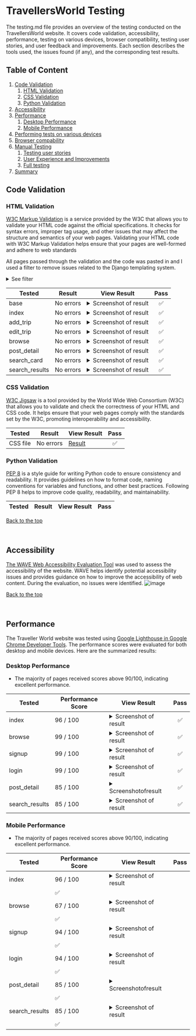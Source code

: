 # TravellersWorld Testing
The testing.md file provides an overview of the testing conducted on the TravellersWorld website. It covers code validation, accessibility, performance, testing on various devices, browser compatibility, testing user stories, and user feedback and improvements. Each section describes the tools used, the issues found (if any), and the corresponding test results.

## Table of Content

1. [Code Validation](#html-validation)
    1. [HTML Validation](#html-validation)
    2. [CSS Validation](#css-validation)
    3. [Python Validation](#python-validation)
2. [Accessibility](#accessibility)
3. [Performance](#performance)
    1. [Desktop Performance](#desktop-performance)
    2. [Mobile Performance](#mobile-performance)
4. [Performing tests on various devices](#performing-tests-on-various-devices)
5. [Browser compability](#browser-compability)
6. [Manual Testing](#manual-testing)
    1. [Testing user stories](#testing-user-stories)
    2. [User Experience and Improvements](#user-experience-and-improvements)
    3. [Full testing](#full-testing)
8. [Summary](#summary)


## Code Validation

### HTML Validation
[W3C Markup Validation](https://validator.w3.org/) is a service provided by the W3C that allows you to validate your HTML code against the official specifications. It checks for syntax errors, improper tag usage, and other issues that may affect the structure and semantics of your web pages. Validating your HTML code with W3C Markup Validation helps ensure that your pages are well-formed and adhere to web standards

All pages passed through the validation and the code was pasted in and I used a filter to remove issues related to the Django templating system. <details><summary>See filter</summary>![Result](/docs/validation/html/filter.png)</details>

| **Tested** | **Result** | **View Result** | **Pass** |
--- | --- | --- | :---:
|base| No errors | <details><summary>Screenshot of result</summary>![Result](/docs/validation/html/base.png)</details>| :white_check_mark:
|index| No errors | <details><summary>Screenshot of result</summary>![Result](/docs/validation/html/index.png)</details>| :white_check_mark:
|add_trip| No errors | <details><summary>Screenshot of result</summary>![Result](/docs/validation/html/add_trip.png)</details>| :white_check_mark:
|edit_trip| No errors | <details><summary>Screenshot of result</summary>![Result](/docs/validation/html/edit_trip.png)</details>| :white_check_mark:
|browse| No errors | <details><summary>Screenshot of result</summary>![Result](/docs/validation/html/browse.png)</details>| :white_check_mark:
|post_detail| No errors | <details><summary>Screenshot of result</summary>![Result](/docs/validation/html/post_detail.png)</details>| :white_check_mark:
|search_card| No errors | <details><summary>Screenshot of result</summary>![Result](/docs/validation/html/search_card)</details>| :white_check_mark:
|search_results| No errors | <details><summary>Screenshot of result</summary>![Result](/docs/validation/html/search_results.png)</details>| :white_check_mark:

### CSS Validation
[W3C Jigsaw](https://jigsaw.w3.org/css-validator/) is a tool provided by the World Wide Web Consortium (W3C) that allows you to validate and check the correctness of your HTML and CSS code. It helps ensure that your web pages comply with the standards set by the W3C, promoting interoperability and accessibility.

| **Tested** | **Result** | **View Result** | **Pass** |
--- | --- | --- | :---:
|CSS file | No errors |[Result](https://github.com/EmanuelMariusNicu/traveller-website-pp4/assets/108750655/932aa306-d2ad-4526-a2fd-8277d811ae34)| :white_check_mark:

### Python Validation 
[PEP 8](https://pep8ci.herokuapp.com/) is a style guide for writing Python code to ensure consistency and readability. It provides guidelines on how to format code, naming conventions for variables and functions, and other best practices. Following PEP 8 helps to improve code quality, readability, and maintainability.

| **Tested** | **Result** | **View Result** | **Pass** |
--- | --- | --- | :---:



[Back to the top](#table-of-content)

<br>

## Accessibility
[The WAVE Web Accessibility Evaluation Tool](https://wave.webaim.org/) was used to assess the accessibility of the website. WAVE helps identify potential accessibility issues and provides guidance on how to improve the accessibility of web content.
During the evaluation, no issues were identified.
![image](https://github.com/EmanuelMariusNicu/traveller-website-pp4/assets/108750655/93094827-8170-428c-9bac-4e2322d9c114)

[Back to the top](#table-of-content)


<br>

## Performance 
The Traveller World website was tested using [Google Lighthouse in Google Chrome Developer Tools](https://developer.chrome.com/docs/lighthouse/). The performance scores were evaluated for both desktop and mobile devices. Here are the summarized results:

### Desktop Performance
- The majority of pages received scores above 90/100, indicating excellent performance.


| **Tested** | **Performance Score** | **View Result** | **Pass** |
--- | --- | --- | :---:
|index| 96 / 100 | <details><summary>Screenshot of result</summary>![Result](https://github.com/EmanuelMariusNicu/traveller-website-pp4/assets/108750655/cc7ecee7-4928-4ba7-85d1-f928733461f6)</details> | :white_check_mark:
|browse| 99 / 100 | <details><summary>Screenshot of result</summary>![Result](https://github.com/EmanuelMariusNicu/traveller-website-pp4/assets/108750655/17d1f5b9-1f02-4df8-9c7c-1fa344b0a5dc)</details> | :white_check_mark:
|signup| 99 / 100 | <details><summary>Screenshot of result</summary>![Result](https://github.com/EmanuelMariusNicu/traveller-website-pp4/assets/108750655/35b6d493-1852-41db-8544-66515498a802)</details> | :white_check_mark:
|login | 99 / 100 | <details><summary>Screenshot of result</summary>![Result](https://github.com/EmanuelMariusNicu/traveller-website-pp4/assets/108750655/421f9f64-b775-4f02-b8d1-9d43f10fe016)</details> | :white_check_mark:
|post_detail| 85 / 100 |<details><summary>Screenshotofresult</summary>![Result](https://github.com/EmanuelMariusNicu/traveller-website-pp4/assets/108750655/e16508ff-2e75-42c7-957d-f62431abd1ff)</details>|:white_check_mark:
|search_results| 85 / 100 | <details><summary>Screenshot of result</summary>![Result](https://github.com/EmanuelMariusNicu/traveller-website-pp4/assets/108750655/b0400772-a5bc-45dc-bf08-c6e46b3de2fa)</details>|:white_check_mark:

### Mobile Performance
- The majority of pages received scores above 90/100, indicating excellent performance.

  
| **Tested** | **Performance Score** | **View Result** | **Pass** |
--- | --- | --- | :---:
|index| 96 / 100 | <details><summary>Screenshot of result</summary>![Result](https://github.com/EmanuelMariusNicu/traveller-website-pp4/assets/108750655/5f5d63ff-0d8d-4497-b0d2-ab8906ea1520)
</details> | :white_check_mark:
|browse| 67 / 100 | <details><summary>Screenshot of result</summary>![Result](https://github.com/EmanuelMariusNicu/traveller-website-pp4/assets/108750655/13bb7ef5-61b0-4bf5-bcec-cb363e73af14)
</details> | :white_check_mark:
|signup| 94 / 100 | <details><summary>Screenshot of result</summary>![Result](https://github.com/EmanuelMariusNicu/traveller-website-pp4/assets/108750655/a400b12b-79bc-4620-b744-4cf9c7b0af4d)
</details> | :white_check_mark:
|login | 94 / 100 | <details><summary>Screenshot of result</summary>![Result](https://github.com/EmanuelMariusNicu/traveller-website-pp4/assets/108750655/5bc919a5-56b0-4ac5-a20c-c7cb3643cfa3)
</details> | :white_check_mark:
|post_detail| 85 / 100 |<details><summary>Screenshotofresult</summary>![Result](https://github.com/EmanuelMariusNicu/traveller-website-pp4/assets/108750655/4b8793c8-8117-4253-a632-26e8c8e1ee6e)
</details>|:white_check_mark:
|search_results| 85 / 100 | <details><summary>Screenshot of result</summary>![Result](https://github.com/EmanuelMariusNicu/traveller-website-pp4/assets/108750655/dfcf0e6d-6f09-4174-9d60-91f714c3a9c1)
</details>|:white_check_mark:
